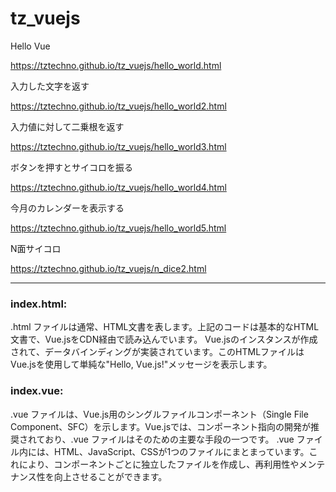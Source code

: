 # tz_vuejs


Hello Vue

https://tztechno.github.io/tz_vuejs/hello_world.html

入力した文字を返す

https://tztechno.github.io/tz_vuejs/hello_world2.html

入力値に対して二乗根を返す

https://tztechno.github.io/tz_vuejs/hello_world3.html

ボタンを押すとサイコロを振る

https://tztechno.github.io/tz_vuejs/hello_world4.html

今月のカレンダーを表示する

https://tztechno.github.io/tz_vuejs/hello_world5.html

N面サイコロ

https://tztechno.github.io/tz_vuejs/n_dice2.html


---

### index.html:

.html ファイルは通常、HTML文書を表します。上記のコードは基本的なHTML文書で、Vue.jsをCDN経由で読み込んでいます。
Vue.jsのインスタンスが作成されて、データバインディングが実装されています。このHTMLファイルはVue.jsを使用して単純な"Hello, Vue.js!"メッセージを表示します。

### index.vue:

.vue ファイルは、Vue.js用のシングルファイルコンポーネント（Single File Component、SFC）を示します。Vue.jsでは、コンポーネント指向の開発が推奨されており、.vue ファイルはそのための主要な手段の一つです。
.vue ファイル内には、HTML、JavaScript、CSSが1つのファイルにまとまっています。これにより、コンポーネントごとに独立したファイルを作成し、再利用性やメンテナンス性を向上させることができます。
